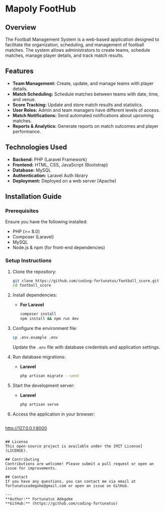 # Mapoly FootHub

## Overview
The Football Management System is a web-based application designed to facilitate the organization, scheduling, and management of football matches. The system allows administrators to create teams, schedule matches, manage player details, and track match results.

## Features
- **Team Management:** Create, update, and manage teams with player details.
- **Match Scheduling:** Schedule matches between teams with date, time, and venue.
- **Score Tracking:** Update and store match results and statistics.
- **User Roles:** Admin and team managers have different levels of access.
- **Match Notifications:** Send automated notifications about upcoming matches.
- **Reports & Analytics:** Generate reports on match outcomes and player performance.

## Technologies Used
- **Backend:** PHP (Laravel Framework)
- **Frontend:** HTML, CSS, JavaScript (Bootstrap)
- **Database:** MySQL
- **Authentication:** Laravel Auth library
- **Deployment:** Deployed on a web server (Apache)

## Installation Guide
### Prerequisites
Ensure you have the following installed:
- PHP (>= 8.0) 
- Composer (Laravel)
- MySQL
- Node.js & npm (for front-end dependencies)

### Setup Instructions
1. Clone the repository:
   ```sh
   git clone https://github.com/coding-fortunatus/football_score.git
   cd football_score
   ```

2. Install dependencies:
   - **For Laravel**
     ```sh
     composer install
     npm install && npm run dev
     ```

3. Configure the environment file:
   ```sh
   cp .env.example .env
   ```
   Update the `.env` file with database credentials and application settings.
4. Run database migrations:
   - **Laravel**
     ```sh
     php artisan migrate --seed
     ```
5. Start the development server:
   - **Laravel**
     ```sh
     php artisan serve
     ```
6. Access the application in your browser:
   ```
http://127.0.0.1:8000
   ```

## License
This open-source project is available under the [MIT License](LICENSE).

## Contributing
Contributions are welcome! Please submit a pull request or open an issue for improvements.

## Contact
If you have any questions, you can contact me via email at fortunatusadegoke@gmail.com or open an issue on GitHub.

---
**Author:** Fortunatus Adegoke
**GitHub:** (https://github.com/coding-fortunatus)

